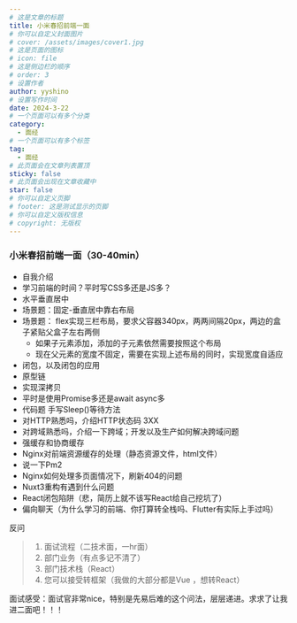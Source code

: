 ```yaml
---
# 这是文章的标题
title: 小米春招前端一面
# 你可以自定义封面图片
# cover: /assets/images/cover1.jpg
# 这是页面的图标
# icon: file
# 这是侧边栏的顺序
# order: 3
# 设置作者
author: yyshino
# 设置写作时间
date: 2024-3-22
# 一个页面可以有多个分类
category:
  - 面经
# 一个页面可以有多个标签
tag:
  - 面经
# 此页面会在文章列表置顶
sticky: false
# 此页面会出现在文章收藏中
star: false
# 你可以自定义页脚
# footer: 这是测试显示的页脚
# 你可以自定义版权信息
# copyright: 无版权
---
```


### 小米春招前端一面（30-40min）



- 自我介绍
- 学习前端的时间？平时写CSS多还是JS多？
- 水平垂直居中
- 场景题：固定-垂直居中靠右布局
- 场景题： flex实现三栏布局，要求父容器340px，两两间隔20px，两边的盒子紧贴父盒子左右两侧 
  - 如果子元素添加，添加的子元素依然需要按照这个布局
  - 现在父元素的宽度不固定，需要在实现上述布局的同时，实现宽度自适应
- 闭包，以及闭包的应用
- 原型链
- 实现深拷贝
- 平时是使用Promise多还是await async多
- 代码题 手写Sleep()等待方法
- 对HTTP熟悉吗，介绍HTTP状态码 3XX
- 对跨域熟悉吗，介绍一下跨域；开发以及生产如何解决跨域问题
- 强缓存和协商缓存
- Nginx对前端资源缓存的处理（静态资源文件，html文件）
- 说一下Pm2
- Nginx如何处理多页面情况下，刷新404的问题
- Nuxt3重构有遇到什么问题
- React闭包陷阱（悲，简历上就不该写React给自己挖坑了）
- 偏向聊天（为什么学习的前端、你打算转全栈吗、Flutter有实际上手过吗）



反问

> 1. 面试流程（二技术面，一hr面）
> 2. 部门业务（有点多记不清了）
> 3. 部门技术栈（React）
> 4. 您可以接受转框架（我做的大部分都是Vue ，想转React）



面试感受：面试官非常nice，特别是先易后难的这个问法，层层递进。求求了让我进二面吧！！！